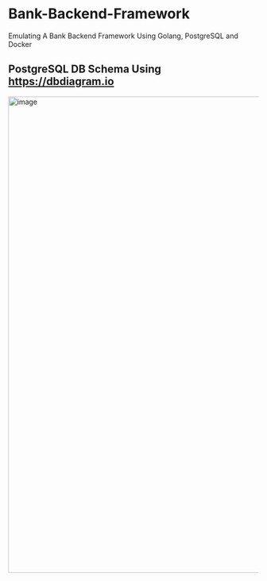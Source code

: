 # Bank-Backend-Framework
Emulating A Bank Backend Framework Using Golang, PostgreSQL and Docker
## PostgreSQL DB Schema Using https://dbdiagram.io
<img width="960" alt="image" src="https://user-images.githubusercontent.com/75426551/228307357-193897e3-8053-4b11-a67d-e126cd469b66.png">
